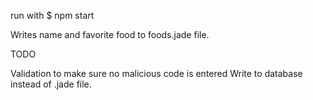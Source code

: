 run with $ npm start

Writes name and favorite food to foods.jade file.


TODO

Validation to make sure no malicious code is entered
Write to database instead of .jade file.
